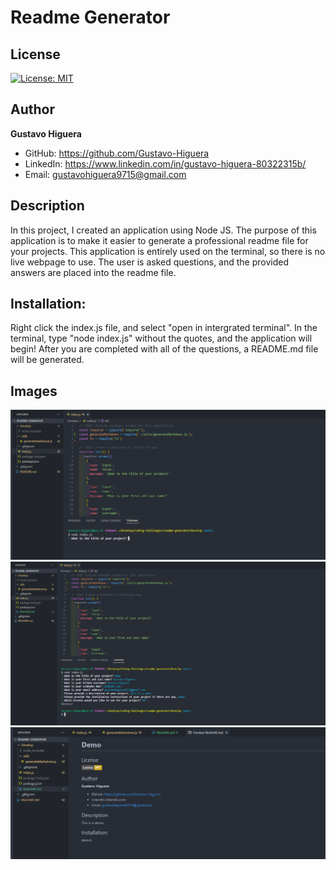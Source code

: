 # **Readme Generator**

## License
[![License: MIT](https://img.shields.io/badge/License-MIT-yellow.svg)](https://opensource.org/licenses/MIT)

## Author

**Gustavo Higuera**
* GitHub: https://github.com/Gustavo-Higuera
* LinkedIn: https://www.linkedin.com/in/gustavo-higuera-80322315b/
* Email: gustavohiguera9715@gmail.com

## Description

In this project, I created an application using Node JS. The purpose of this application is to make it easier to generate a professional readme file for your projects. This application is entirely used on the terminal, so there is no live webpage to use. The user is asked questions, and the provided answers are placed into the readme file.

## Installation:

Right click the index.js file, and select "open in intergrated terminal". In the terminal, type "node index.js" without the quotes, and the application will begin! After you are completed with all of the questions, a README.md file will be generated.

## Images 

![screenshot 1](./Develop/images/screenshot-1.png)
![screenshot 2](./Develop/images/screenshot-2.png)
![screenshot 3](./Develop/images/screenshot-3.png)
